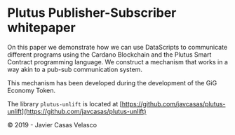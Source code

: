 # Plutus Publisher-Subscriber whitepaper

On this paper we demonstrate how we can use DataScripts to communicate different programs using the Cardano Blockchain and the Plutus Smart Contract programming language. We construct a mechanism that works in a way akin to a pub-sub communication system.

This mechanism has been developed during the development of the GiG Economy Token.

The library `plutus-unlift` is located at [https://github.com/javcasas/plutus-unlift](https://github.com/javcasas/plutus-unlift)

&copy; 2019 - Javier Casas Velasco

